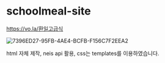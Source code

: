 # schoolmeal-site
https://vo.la/환일고급식


![7396ED27-95FB-4AE4-BCFB-F156C7F2EEA2](https://user-images.githubusercontent.com/83647215/121300933-70073380-c932-11eb-9237-dfdbbf7bdb00.jpeg)

html 자체 제작, neis api 활용, css는 templates를 이용하였습니다.
